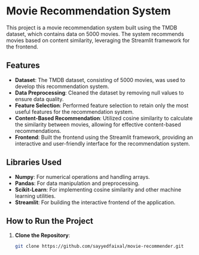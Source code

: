 # Movie Recommendation System

This project is a movie recommendation system built using the TMDB dataset, which contains data on 5000 movies. The system recommends movies based on content similarity, leveraging the Streamlit framework for the frontend.

## Features

- **Dataset**: The TMDB dataset, consisting of 5000 movies, was used to develop this recommendation system.
- **Data Preprocessing**: Cleaned the dataset by removing null values to ensure data quality.
- **Feature Selection**: Performed feature selection to retain only the most useful features for the recommendation system.
- **Content-Based Recommendation**: Utilized cosine similarity to calculate the similarity between movies, allowing for effective content-based recommendations.
- **Frontend**: Built the frontend using the Streamlit framework, providing an interactive and user-friendly interface for the recommendation system.

## Libraries Used

- **Numpy**: For numerical operations and handling arrays.
- **Pandas**: For data manipulation and preprocessing.
- **Scikit-Learn**: For implementing cosine similarity and other machine learning utilities.
- **Streamlit**: For building the interactive frontend of the application.

## How to Run the Project

1. **Clone the Repository**:
   ```bash
   git clone https://github.com/sayyedfaixal/movie-recommender.git
   ```
